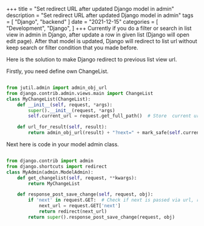 +++
title = "Set redirect URL after updated Django model in admin"
description = "Set redirect URL after updated Django model in admin"
tags = [
    "Django",
    "backend"
]
date = "2021-12-15"
categories = [
    "Development", 
    "Django",
]
+++ 
Currently if you do a filter or search in list view in admin in Django, after update a row in given list (Django will open edit page). After that model is updated, Django will redirect to list url without keep search or filter condition that you made before.

Here is the solution to make Django redirect to previous list view url.

Firstly, you need define own ChangeList.

```py 

from jutil.admin import admin_obj_url
from django.contrib.admin.views.main import ChangeList
class MyChangeList(ChangeList):
    def __init__(self, request, *args):
        super().__init__(request, *args)
        self.current_url = request.get_full_path()  # Store  current url

    def url_for_result(self, result):
        return admin_obj_url(result) + "?next=" + mark_safe(self.current_url)  # Add current url to next param when open update url.
```

Next here is code in your model admin class.

```py

from django.contrib import admin
from django.shortcuts import redirect
class MyAdmin(admin.ModelAdmin):
    def get_changelist(self, request, **kwargs):
        return MyChangeList

    def response_post_save_change(self, request, obj):
        if 'next' in request.GET:  # Check if next is passed via url, redirect to previous url
            next_url = request.GET['next']
            return redirect(next_url)
        return super().response_post_save_change(request, obj)
```
